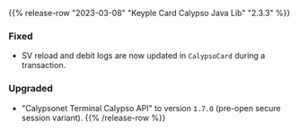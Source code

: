 {{% release-row "2023-03-08" "Keyple Card Calypso Java Lib" "2.3.3" %}} 
### Fixed
- SV reload and debit logs are now updated in `CalypsoCard` during a transaction.
### Upgraded
- "Calypsonet Terminal Calypso API" to version `1.7.0` (pre-open secure session variant).
{{% /release-row %}}
